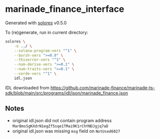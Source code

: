 # marinade_finance_interface

Generated with [solores](https://github.com/igneous-labs/solores) v0.5.0

To (re)generate, run in current directory:

```sh
solores \
    -o ../ \
    --solana-program-vers "^1" \
    --borsh-vers ">=0.9" \
    --thiserror-vers "^1" \
    --num-derive-vers ">=0.1" \
    --num-traits-vers ">=0.1" \
    --serde-vers "^1" \
    idl.json
```

IDL downloaded from https://github.com/marinade-finance/marinade-ts-sdk/blob/main/src/programs/idl/json/marinade_finance.json

## Notes

- original idl.json did not contain program address `MarBmsSgKXdrN1egZf5sqe1TMai9K1rChYNDJgjq7aD`
- original idl.json was missing `msg` field on `NotUsed6027`